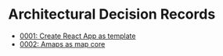 # Architectural Decision Records

- [0001: Create React App as template](./0001-create-react-app-as-template.md)
- [0002: Amaps as map core](./0002-amaps-as-map-core.md)
